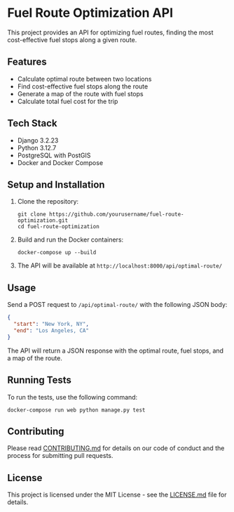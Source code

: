 # Fuel Route Optimization API

This project provides an API for optimizing fuel routes, finding the most cost-effective fuel stops along a given route.

## Features

- Calculate optimal route between two locations
- Find cost-effective fuel stops along the route
- Generate a map of the route with fuel stops
- Calculate total fuel cost for the trip

## Tech Stack

- Django 3.2.23
- Python 3.12.7
- PostgreSQL with PostGIS
- Docker and Docker Compose

## Setup and Installation

1. Clone the repository:
   ```
   git clone https://github.com/yourusername/fuel-route-optimization.git
   cd fuel-route-optimization
   ```

2. Build and run the Docker containers:
   ```
   docker-compose up --build
   ```

3. The API will be available at `http://localhost:8000/api/optimal-route/`

## Usage

Send a POST request to `/api/optimal-route/` with the following JSON body:

```json
{
  "start": "New York, NY",
  "end": "Los Angeles, CA"
}
```

The API will return a JSON response with the optimal route, fuel stops, and a map of the route.

## Running Tests

To run the tests, use the following command:

```
docker-compose run web python manage.py test
```

## Contributing

Please read [CONTRIBUTING.md](CONTRIBUTING.md) for details on our code of conduct and the process for submitting pull requests.

## License

This project is licensed under the MIT License - see the [LICENSE.md](LICENSE.md) file for details.